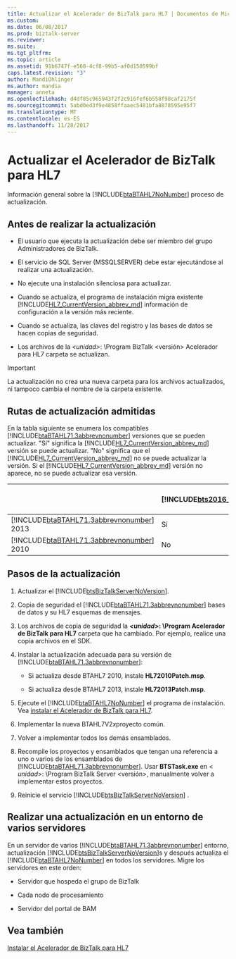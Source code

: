 ```yaml
---
title: Actualizar el Acelerador de BizTalk para HL7 | Documentos de Microsoft
ms.custom: 
ms.date: 06/08/2017
ms.prod: biztalk-server
ms.reviewer: 
ms.suite: 
ms.tgt_pltfrm: 
ms.topic: article
ms.assetid: 91b6747f-e560-4cf8-99b5-af0d150599bf
caps.latest.revision: "3"
author: MandiOhlinger
ms.author: mandia
manager: anneta
ms.openlocfilehash: d4df85c965943f2f2c916fef6b558f98caf2175f
ms.sourcegitcommit: 5abd0ed3f9e4858ffaaec5481bfa8878595e95f7
ms.translationtype: MT
ms.contentlocale: es-ES
ms.lasthandoff: 11/28/2017
---
```

# <a name="upgrade-biztalk-accelerator-for-hl7"></a>Actualizar el Acelerador de BizTalk para HL7
Información general sobre la [!INCLUDE[btaBTAHL7NoNumber](../../includes/btabtahl7nonumber-md.md)] proceso de actualización. 
  
<a name="BKMK_BeforeUpgrade"></a>   
## <a name="before-you-upgrade"></a>Antes de realizar la actualización  
  
-   El usuario que ejecuta la actualización debe ser miembro del grupo Administradores de BizTalk.  
  
-   El servicio de SQL Server (MSSQLSERVER) debe estar ejecutándose al realizar una actualización.  
  
-   No ejecute una instalación silenciosa para actualizar.  
  
-   Cuando se actualiza, el programa de instalación migra existente [!INCLUDE[HL7_CurrentVersion_abbrev_md](../../includes/hl7-currentversion-abbrev-md.md)] información de configuración a la versión más reciente.  
  
-   Cuando se actualiza, las claves del registro y las bases de datos se hacen copias de seguridad.  
  
-   Los archivos de la  *\<unidad\>*: \Program BizTalk \<versión\> Acelerador para HL7 carpeta se actualizan.  
  
> [!IMPORTANT]
>  La actualización no crea una nueva carpeta para los archivos actualizados, ni tampoco cambia el nombre de la carpeta existente.  
  
<a name="BKMK_UpgradePaths"></a>   
## <a name="supported-upgrade-paths"></a>Rutas de actualización admitidas  
 En la tabla siguiente se enumera los compatibles [!INCLUDE[btaBTAHL71.3abbrevnonumber](../../includes/btabtahl71-3abbrevnonumber-md.md)] versiones que se pueden actualizar. "Sí" significa la [!INCLUDE[HL7_CurrentVersion_abbrev_md](../../includes/hl7-currentversion-abbrev-md.md)] versión se puede actualizar. "No" significa que el [!INCLUDE[HL7_CurrentVersion_abbrev_md](../../includes/hl7-currentversion-abbrev-md.md)] no se puede actualizar la versión. Si el [!INCLUDE[HL7_CurrentVersion_abbrev_md](../../includes/hl7-currentversion-abbrev-md.md)] versión no aparece, no se puede actualizar esa versión.  

||[!INCLUDE[bts2016_md](../../includes/bts2016-md.md)]|[!INCLUDE[bts2013r2](../../includes/bts2013r2-md.md)]|BizTalk Server 2013|
|---|---|---|---|  
|[!INCLUDE[btaBTAHL71.3abbrevnonumber](../../includes/btabtahl71-3abbrevnonumber-md.md)] 2013|Sí|Sí|No|  
|[!INCLUDE[btaBTAHL71.3abbrevnonumber](../../includes/btabtahl71-3abbrevnonumber-md.md)] 2010|No|Sí|Sí|  

<a name="BKMK_UpgradeSteps"></a>   
## <a name="upgrade-steps"></a>Pasos de la actualización  
  
1.  Actualizar el [!INCLUDE[btsBizTalkServerNoVersion](../../includes/btsbiztalkservernoversion-md.md)].   
  
2.  Copia de seguridad el [!INCLUDE[btaBTAHL71.3abbrevnonumber](../../includes/btabtahl71-3abbrevnonumber-md.md)] bases de datos y su HL7 esquemas de mensajes.  
  
3.  Los archivos de copia de seguridad la   ***\<unidad\>*: \Program Acelerador de BizTalk para HL7** carpeta que ha cambiado. Por ejemplo, realice una copia archivos en el SDK.  
  
4.  Instalar la actualización adecuada para su versión de [!INCLUDE[btaBTAHL71.3abbrevnonumber](../../includes/btabtahl71-3abbrevnonumber-md.md)]:  
  
    -   Si actualiza desde BTAHL7 2010, instale **HL72010Patch.msp**.  
  
    -   Si actualiza desde BTAHL7 2013, instale **HL72013Patch.msp**.  
    
  
5.  Ejecute el [!INCLUDE[btaBTAHL7NoNumber](../../includes/btabtahl7nonumber-md.md)] el programa de instalación. Vea [instalar el Acelerador de BizTalk para HL7](../../adapters-and-accelerators/accelerator-hl7/install-biztalk-accelerator-for-hl7.md).  
  
6.  Implementar la nueva BTAHL7V2*x*proyecto común.  
  
7.  Volver a implementar todos los demás ensamblados.  
  
8.  Recompile los proyectos y ensamblados que tengan una referencia a uno o varios de los ensamblados de [!INCLUDE[btaBTAHL71.3abbrevnonumber](../../includes/btabtahl71-3abbrevnonumber-md.md)]. Usar **BTSTask.exe** en \< *unidad*\>: \Program BizTalk Server \<versión\>, manualmente volver a implementar estos proyectos.  
  
9. Reinicie el servicio [!INCLUDE[btsBizTalkServerNoVersion](../../includes/btsbiztalkservernoversion-md.md)] .  
  
<a name="BKMK_UpgradeMulti"></a>   
## <a name="upgrading-in-a-multi-server-environment"></a>Realizar una actualización en un entorno de varios servidores  
 En un servidor de varios [!INCLUDE[btaBTAHL71.3abbrevnonumber](../../includes/btabtahl71-3abbrevnonumber-md.md)] entorno, actualización [!INCLUDE[btsBizTalkServerNoVersion](../../includes/btsbiztalkservernoversion-md.md)]s y después actualiza el [!INCLUDE[btaBTAHL7NoNumber](../../includes/btabtahl7nonumber-md.md)] en todos los servidores. Migre los servidores en este orden:  
  
-   Servidor que hospeda el grupo de BizTalk  
  
-   Cada nodo de procesamiento  
  
-   Servidor del portal de BAM  
  
## <a name="see-also"></a>Vea también  
 [Instalar el Acelerador de BizTalk para HL7](../../adapters-and-accelerators/accelerator-hl7/install-biztalk-accelerator-for-hl7.md)